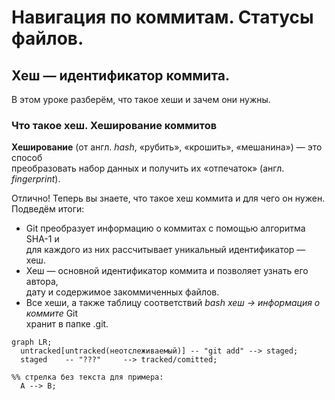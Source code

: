 # Навигация по коммитам. Статусы файлов.
## Хеш — идентификатор коммита.


В этом уроке разберём, что такое хеши и зачем они нужны.


### Что такое хеш. Хеширование коммитов


**Хеширование** (от англ. *hash*, «рубить», «крошить», «мешанина») — это способ<br>
преобразовать набор данных и получить их «отпечаток» (англ. *fingerprint*).


Отлично! Теперь вы знаете, что такое хеш коммита и для чего он нужен. Подведём итоги:<br>
- Git преобразует информацию о коммитах с помощью алгоритма SHA-1 и <br>
для каждого из них рассчитывает уникальный идентификатор — хеш.
- Хеш — основной идентификатор коммита и позволяет узнать его автора,<br>
дату и содержимое закоммиченных файлов.
- Все хеши, а также таблицу соответствий *bash хеш → информация о коммите* Git<br>
хранит в папке .git.

```mermaid
graph LR;
  untracked[untracked(неотслеживаемый)] -- "git add" --> staged;
  staged    -- "???"     --> tracked/comitted;

%% стрелка без текста для примера: 
  A --> B;
``` 

